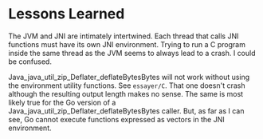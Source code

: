 # Lessons Learned

The JVM and JNI are intimately intertwined. Each thread that calls JNI functions must have its own JNI environment. Trying to run a C program inside the same thread as the JVM seems to always lead to a crash. I could be confused.

Java_java_util_zip_Deflater_deflateBytesBytes will not work without using the environment utility functions. See ```essayer/C```. That one doesn't crash although the resulting output length makes no sense. The same is most likely true for the Go version of a Java_java_util_zip_Deflater_deflateBytesBytes caller. But, as far as I can see, Go cannot execute functions expressed as vectors in the JNI environment.
